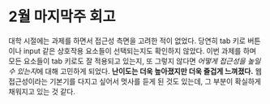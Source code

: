 <!-- 여기에 회고 내용을 작성해주세요 -->

# 2월 마지막주 회고

대학 시절에는 과제를 하면서 접근성 측면을 고려한 적이 없었다. 당연히 tab 키로 버튼이나 input 같은 상호작용 요소들이 선택되는지도 확인하지 않았다. 이번 과제를 하며 모든 요소들이 tab 키로도 잘 적용되고 있는지, 또 그렇지 않다면 *어떻게 접근성을 높일 수 있는지*에 대해 고민하게 되었다. **난이도는 더욱 높아졌지만 더욱 즐겁게 느껴졌다.** 웹 접근성이라는 기본기를 다지고 싶어서 멋사를 듣게 된 것도 있는데, 그 부분이 확실하게 채워지고 있는 것 같다.
